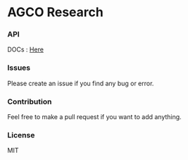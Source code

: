 # AGCO Research

### API

DOCs : [Here](https://app.swaggerhub.com/apis/omarfawzi/AGCO-Research/1.0.0)

### Issues

Please create an issue if you find any bug or error.

### Contribution

Feel free to make a pull request if you want to add anything.

### License

MIT
